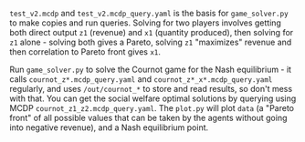 `test_v2.mcdp` and `test_v2.mcdp_query.yaml` is the basis for `game_solver.py` to make copies and run queries. Solving for two players involves getting both direct output `z1` (revenue) and `x1` (quantity produced), then solving for `z1` alone - solving both gives a Pareto, solving `z1` "maximizes" revenue and then correlation to Pareto front gives `x1`.

Run `game_solver.py` to solve the Cournot game for the Nash equilibrium - it calls `cournot_z*.mcdp_query.yaml` and `cournot_z*_x*.mcdp_query.yaml` regularly, and uses `/out/cournot_*` to store and read results, so don't mess with that. You can get the social welfare optimal solutions by querying using MCDP `cournot_z1_z2.mcdp_query.yaml`. The `plot.py` will plot `data` (a "Pareto front" of all possible values that can be taken by the agents without going into negative revenue), and a Nash equilibrium point.